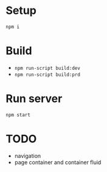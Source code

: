 # Setup
`npm i`

# Build
- `npm run-script build:dev`
- `npm run-script build:prd`

# Run server
`npm start`

# TODO
- navigation
- page container and container fluid